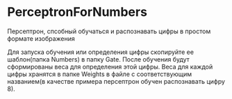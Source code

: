 # PerceptronForNumbers

Персептрон, спсобный обучаться и распознавать цифры в простом формате изображения

Для запуска обучения или определения цифры скопируйте ее шаблон(папка Numbers) в папку Gate. После обучения будут сформированы веса для определения этой цифры. Веса для каждой цифры хранятся в папке Weights в файле с соответствующим названием(в качестве примера персептрон обучен распознавать цифру 8).

